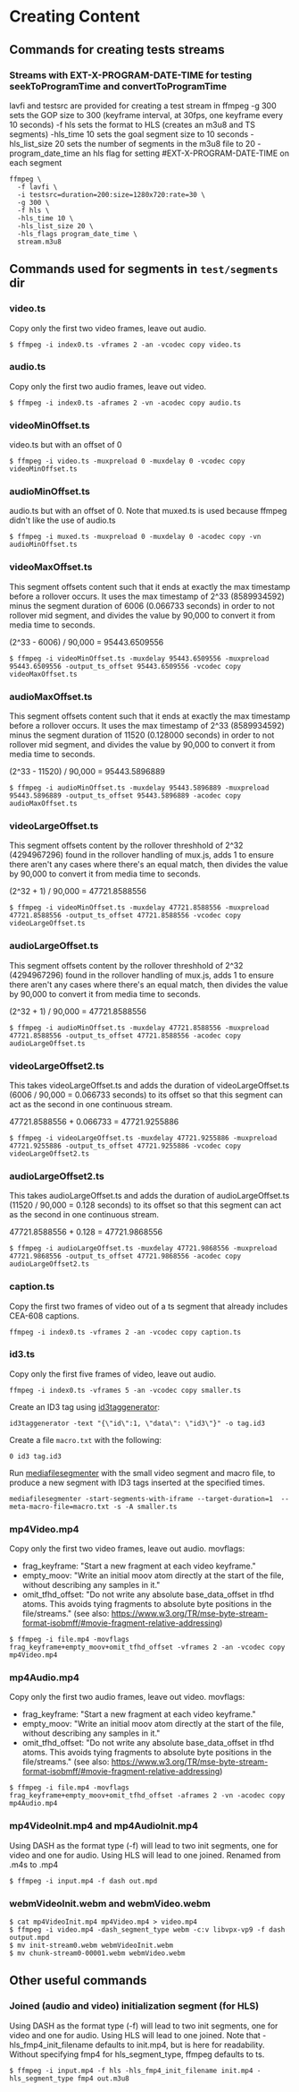 # Creating Content

## Commands for creating tests streams

### Streams with EXT-X-PROGRAM-DATE-TIME for testing seekToProgramTime and convertToProgramTime

lavfi and testsrc are provided for creating a test stream in ffmpeg
-g 300 sets the GOP size to 300 (keyframe interval, at 30fps, one keyframe every 10 seconds)
-f hls sets the format to HLS (creates an m3u8 and TS segments)
-hls\_time 10 sets the goal segment size to 10 seconds
-hls\_list\_size 20 sets the number of segments in the m3u8 file to 20
-program\_date\_time an hls flag for setting #EXT-X-PROGRAM-DATE-TIME on each segment

```
ffmpeg \
  -f lavfi \
  -i testsrc=duration=200:size=1280x720:rate=30 \
  -g 300 \
  -f hls \
  -hls_time 10 \
  -hls_list_size 20 \
  -hls_flags program_date_time \
  stream.m3u8
```

## Commands used for segments in `test/segments` dir

### video.ts

Copy only the first two video frames, leave out audio.

```
$ ffmpeg -i index0.ts -vframes 2 -an -vcodec copy video.ts
```

### audio.ts

Copy only the first two audio frames, leave out video.

```
$ ffmpeg -i index0.ts -aframes 2 -vn -acodec copy audio.ts
```

### videoMinOffset.ts

video.ts but with an offset of 0

```
$ ffmpeg -i video.ts -muxpreload 0 -muxdelay 0 -vcodec copy videoMinOffset.ts
```

### audioMinOffset.ts

audio.ts but with an offset of 0. Note that muxed.ts is used because ffmpeg didn't like
the use of audio.ts

```
$ ffmpeg -i muxed.ts -muxpreload 0 -muxdelay 0 -acodec copy -vn audioMinOffset.ts
```

### videoMaxOffset.ts

This segment offsets content such that it ends at exactly the max timestamp before a rollover occurs. It uses the max timestamp of 2^33 (8589934592) minus the segment duration of 6006 (0.066733 seconds) in order to not rollover mid segment, and divides the value by 90,000 to convert it from media time to seconds.

(2^33 - 6006) / 90,000 = 95443.6509556

```
$ ffmpeg -i videoMinOffset.ts -muxdelay 95443.6509556 -muxpreload 95443.6509556 -output_ts_offset 95443.6509556 -vcodec copy videoMaxOffset.ts
```

### audioMaxOffset.ts

This segment offsets content such that it ends at exactly the max timestamp before a rollover occurs. It uses the max timestamp of 2^33 (8589934592) minus the segment duration of 11520 (0.128000 seconds) in order to not rollover mid segment, and divides the value by 90,000 to convert it from media time to seconds.

(2^33 - 11520) / 90,000 = 95443.5896889

```
$ ffmpeg -i audioMinOffset.ts -muxdelay 95443.5896889 -muxpreload 95443.5896889 -output_ts_offset 95443.5896889 -acodec copy audioMaxOffset.ts
```

### videoLargeOffset.ts

This segment offsets content by the rollover threshhold of 2^32 (4294967296) found in the rollover handling of mux.js, adds 1 to ensure there aren't any cases where there's an equal match, then divides the value by 90,000 to convert it from media time to seconds.

(2^32 + 1) / 90,000 = 47721.8588556

```
$ ffmpeg -i videoMinOffset.ts -muxdelay 47721.8588556 -muxpreload 47721.8588556 -output_ts_offset 47721.8588556 -vcodec copy videoLargeOffset.ts
```

### audioLargeOffset.ts

This segment offsets content by the rollover threshhold of 2^32 (4294967296) found in the rollover handling of mux.js, adds 1 to ensure there aren't any cases where there's an equal match, then divides the value by 90,000 to convert it from media time to seconds.

(2^32 + 1) / 90,000 = 47721.8588556

```
$ ffmpeg -i audioMinOffset.ts -muxdelay 47721.8588556 -muxpreload 47721.8588556 -output_ts_offset 47721.8588556 -acodec copy audioLargeOffset.ts
```

### videoLargeOffset2.ts

This takes videoLargeOffset.ts and adds the duration of videoLargeOffset.ts (6006 / 90,000 = 0.066733 seconds) to its offset so that this segment can act as the second in one continuous stream.

47721.8588556 + 0.066733 = 47721.9255886

```
$ ffmpeg -i videoLargeOffset.ts -muxdelay 47721.9255886 -muxpreload 47721.9255886 -output_ts_offset 47721.9255886 -vcodec copy videoLargeOffset2.ts
```

### audioLargeOffset2.ts

This takes audioLargeOffset.ts and adds the duration of audioLargeOffset.ts (11520 / 90,000 = 0.128 seconds) to its offset so that this segment can act as the second in one continuous stream.

47721.8588556 + 0.128 = 47721.9868556

```
$ ffmpeg -i audioLargeOffset.ts -muxdelay 47721.9868556 -muxpreload 47721.9868556 -output_ts_offset 47721.9868556 -acodec copy audioLargeOffset2.ts
```

### caption.ts

Copy the first two frames of video out of a ts segment that already includes CEA-608 captions.

`ffmpeg -i index0.ts -vframes 2 -an -vcodec copy caption.ts`

### id3.ts

Copy only the first five frames of video, leave out audio.

`ffmpeg -i index0.ts -vframes 5 -an -vcodec copy smaller.ts`

Create an ID3 tag using [id3taggenerator][apple_streaming_tools]:

`id3taggenerator -text "{\"id\":1, \"data\": \"id3\"}" -o tag.id3`

Create a file `macro.txt` with the following:

`0 id3 tag.id3`

Run [mediafilesegmenter][apple_streaming_tools] with the small video segment and macro file, to produce a new segment with ID3 tags inserted at the specified times.

`mediafilesegmenter -start-segments-with-iframe --target-duration=1  --meta-macro-file=macro.txt -s -A smaller.ts`

### mp4Video.mp4

Copy only the first two video frames, leave out audio.
movflags:
* frag\_keyframe: "Start a new fragment at each video keyframe."
* empty\_moov: "Write an initial moov atom directly at the start of the file, without describing any samples in it."
* omit\_tfhd\_offset: "Do not write any absolute base\_data\_offset in tfhd atoms. This avoids tying fragments to absolute byte positions in the file/streams." (see also: https://www.w3.org/TR/mse-byte-stream-format-isobmff/#movie-fragment-relative-addressing)

```
$ ffmpeg -i file.mp4 -movflags frag_keyframe+empty_moov+omit_tfhd_offset -vframes 2 -an -vcodec copy mp4Video.mp4
```

### mp4Audio.mp4

Copy only the first two audio frames, leave out video.
movflags:
* frag\_keyframe: "Start a new fragment at each video keyframe."
* empty\_moov: "Write an initial moov atom directly at the start of the file, without describing any samples in it."
* omit\_tfhd\_offset: "Do not write any absolute base\_data\_offset in tfhd atoms. This avoids tying fragments to absolute byte positions in the file/streams." (see also: https://www.w3.org/TR/mse-byte-stream-format-isobmff/#movie-fragment-relative-addressing)

```
$ ffmpeg -i file.mp4 -movflags frag_keyframe+empty_moov+omit_tfhd_offset -aframes 2 -vn -acodec copy mp4Audio.mp4
```

### mp4VideoInit.mp4 and mp4AudioInit.mp4

Using DASH as the format type (-f) will lead to two init segments, one for video and one for audio. Using HLS will lead to one joined.
Renamed from .m4s to .mp4

```
$ ffmpeg -i input.mp4 -f dash out.mpd
```

### webmVideoInit.webm and webmVideo.webm

```
$ cat mp4VideoInit.mp4 mp4Video.mp4 > video.mp4
$ ffmpeg -i video.mp4 -dash_segment_type webm -c:v libvpx-vp9 -f dash output.mpd
$ mv init-stream0.webm webmVideoInit.webm
$ mv chunk-stream0-00001.webm webmVideo.webm
```

## Other useful commands

### Joined (audio and video) initialization segment (for HLS)

Using DASH as the format type (-f) will lead to two init segments, one for video and one for audio. Using HLS will lead to one joined.
Note that -hls\_fmp4\_init\_filename defaults to init.mp4, but is here for readability.
Without specifying fmp4 for hls\_segment\_type, ffmpeg defaults to ts.

```
$ ffmpeg -i input.mp4 -f hls -hls_fmp4_init_filename init.mp4 -hls_segment_type fmp4 out.m3u8
```

[apple_streaming_tools]: https://developer.apple.com/documentation/http_live_streaming/about_apple_s_http_live_streaming_tools
